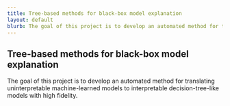 ```yaml
---
title: Tree-based methods for black-box model explanation
layout: default
blurb: The goal of this project is to develop an automated method for translating uninterpretable machine-learned models to interpretable decision-tree-like models with high fidelity.
---
```


## Tree-based methods for black-box model explanation

The goal of this project is to develop an automated method for translating uninterpretable machine-learned models to interpretable decision-tree-like models with high fidelity.
